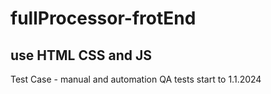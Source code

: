# fullProcessor-frotEnd
## use HTML CSS and JS
Test Case - manual and automation QA tests
start to 1.1.2024

